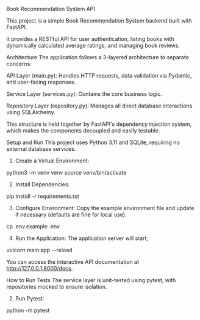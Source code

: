 Book Recommendation System API

This project is a simple Book Recommendation System backend built with FastAPI.

It provides a RESTful API for user authentication, listing books with dynamically calculated average ratings, and managing book reviews.

Architecture
The application follows a 3-layered architecture to separate concerns:

API Layer (main.py): Handles HTTP requests, data validation via Pydantic, and user-facing responses.

Service Layer (services.py): Contains the core business logic.

Repository Layer (repository.py): Manages all direct database interactions using SQLAlchemy.

This structure is held together by FastAPI's dependency injection system, which makes the components decoupled and easily testable.

Setup and Run
This project uses Python 3.11 and SQLite, requiring no external database services.

1. Create a Virtual Environment:

python3 -m venv venv
source venv/bin/activate

2. Install Dependencies:

pip install -r requirements.txt

3. Configure Environment:
Copy the example environment file and update if necessary (defaults are fine for local use).

cp .env.example .env

4. Run the Application:
The application server will start,

uvicorn main:app --reload

You can access the interactive API documentation at http://127.0.0.1:8000/docs.

How to Run Tests
The service layer is unit-tested using pytest, with repositories mocked to ensure isolation.

2. Run Pytest:

python -m pytest
